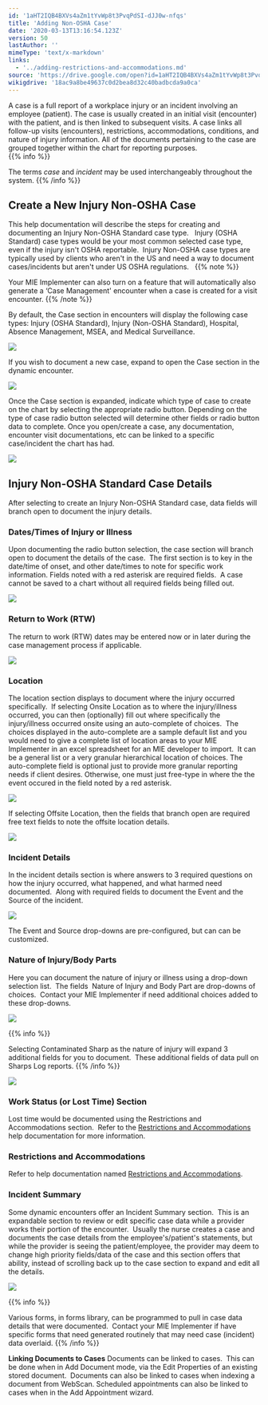 ```yaml
---
id: '1aHT2IQB4BXVs4aZm1tYvWp8t3PvqPdSI-dJJ0w-nfqs'
title: 'Adding Non-OSHA Case'
date: '2020-03-13T13:16:54.123Z'
version: 50
lastAuthor: ''
mimeType: 'text/x-markdown'
links:
  - '../adding-restrictions-and-accommodations.md'
source: 'https://drive.google.com/open?id=1aHT2IQB4BXVs4aZm1tYvWp8t3PvqPdSI-dJJ0w-nfqs'
wikigdrive: '18ac9a8be49637c0d2bea8d32c40badbcda9a0ca'
---
```

A case is a full report of a workplace injury or an incident involving an employee (patient). The case is usually created in an initial visit (encounter) with the patient, and is then linked to subsequent visits. A case links all follow-up visits (encounters), restrictions, accommodations, conditions, and nature of injury information. All of the documents pertaining to the case are grouped together within the chart for reporting purposes.  
{{% info %}}

The terms *case* and *incident* may be used interchangeably throughout the system.
{{% /info %}}


## **Create a New Injury Non-OSHA Case**

This help documentation will describe the steps for creating and documenting an Injury Non-OSHA Standard case type.   Injury (OSHA Standard) case types would be your most common selected case type, even if the injury isn't OSHA reportable.  Injury Non-OSHA case types are typically used by clients who aren't in the US and need a way to document cases/incidents but aren't under US OSHA regulations.  
{{% note %}}

Your MIE Implementer can also turn on a feature that will automatically also generate a ‘Case Management' encounter when a case is created for a visit encounter.
{{% /note %}}

By default, the Case section in encounters will display the following case types: Injury (OSHA Standard), Injury (Non-OSHA Standard), Hospital, Absence Management, MSEA, and Medical Surveillance.


![](../adding-non-osha-case.assets/cbf57c3f56f64c94b940883df89c726d.png)


If you wish to document a new case, expand to open the Case section in the dynamic encounter.


![](../adding-non-osha-case.assets/b634f8f1f09f299c7719210dd5a6b587.png)


Once the Case section is expanded, indicate which type of case to create on the chart by selecting the appropriate radio button. Depending on the type of case radio button selected will determine other fields or radio button data to complete. Once you open/create a case, any documentation, encounter visit documentations, etc can be linked to a specific case/incident the chart has had.


![](../adding-non-osha-case.assets/5567dbc1b67b5a0424ca4182b15ca661.png)



## **Injury Non-OSHA Standard Case Details**

After selecting to create an Injury Non-OSHA Standard case, data fields will branch open to document the injury details.

### **Dates/Times of Injury or Illness**

Upon documenting the radio button selection, the case section will branch open to document the details of the case.  The first section is to key in the date/time of onset, and other date/times to note for specific work information. Fields noted with a red asterisk are required fields.  A case cannot be saved to a chart without all required fields being filled out.


![](../adding-non-osha-case.assets/fe5a6fd5ec9dd785cdcb94e9c50610bd.png)



### **Return to Work (RTW)**

The return to work (RTW) dates may be entered now or in later during the case management process if applicable.   


![](../adding-non-osha-case.assets/421c98243091d835513abf008900ed64.png)


### **Location**

The location section displays to document where the injury occurred specifically.  If selecting Onsite Location as to where the injury/illness occurred, you can then (optionally) fill out where specifically the injury/illness occurred onsite using an auto-complete of choices.  The choices displayed in the auto-complete are a sample default list and you would need to give a complete list of location areas to your MIE Implementer in an excel spreadsheet for an MIE developer to import.  It can be a general list or a very granular hierarchical location of choices. The auto-complete field is optional just to provide more granular reporting needs if client desires. Otherwise, one must just free-type in where the the event occured in the field noted by a red asterisk.


![](../adding-non-osha-case.assets/19d10ce9f505fb208a6cfa592e622973.png)


If selecting Offsite Location, then the fields that branch open are required free text fields to note the offsite location details.


![](../adding-non-osha-case.assets/760555967d0cb7b4802cea42de20a51f.png)



### **Incident Details**

In the incident details section is where answers to 3 required questions on how the injury occurred, what happened, and what harmed need documented.  Along with required fields to document the Event and the Source of the incident.


![](../adding-non-osha-case.assets/933e82ba5ac7691838ddf1329e1175e7.png)


The Event and Source drop-downs are pre-configured, but can can be customized.

### **Nature of Injury/Body Parts**

Here you can document the nature of injury or illness using a drop-down selection list.  The fields  Nature of Injury and Body Part are drop-downs of choices.  Contact your MIE Implementer if need additional choices added to these drop-downs.


![](../adding-non-osha-case.assets/2b100ca3dfc1514a138a0db9f8f06676.png)


{{% info %}}

Selecting Contaminated Sharp as the nature of injury will expand 3 additional fields for you to document.  These additional fields of data pull on Sharps Log reports.
{{% /info %}}


![](../adding-non-osha-case.assets/a1b96810a803ddbd581a8f2ad2d694e2.png)



### **Work Status (or Lost Time) Section**

Lost time would be documented using the Restrictions and Accommodations section.  Refer to the [Restrictions and Accommodations](../adding-restrictions-and-accommodations.md) help documentation for more information.

### **Restrictions and Accommodations**

Refer to help documentation named [Restrictions and Accommodations](../adding-restrictions-and-accommodations.md).

### **Incident Summary**

Some dynamic encounters offer an Incident Summary section.  This is an expandable section to review or edit specific case data while a provider works their portion of the encounter.  Usually the nurse creates a case and documents the case details from the employee's/patient's statements, but while the provider is seeing the patient/employee, the provider may deem to change high priority fields/data of the case and this section offers that ability, instead of scrolling back up to the case section to expand and edit all the details.


![](../adding-non-osha-case.assets/1c7a44c721baa3df36377ccc899fe8aa.png)


{{% info %}}

Various forms, in forms library, can be programmed to pull in case data details that were documented.  Contact your MIE Implementer if have specific forms that need generated routinely that may need case (incident) data overlaid.
{{% /info %}}


**Linking Documents to Cases**
Documents can be linked to cases.  This can be done when in Add Document mode, via the Edit Properties of an existing stored document.  Documents can also be linked to cases when indexing a document from WebScan. Scheduled appointments can also be linked to cases when in the Add Appointment wizard.
